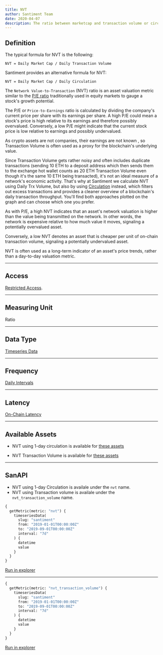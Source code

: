 ```yaml
---
title: NVT
author: Santiment Team
date: 2020-04-07
description: The ratio between marketcap and transaction volume or circulation
---
```


## Definition

The typical formula for NVT is the following:

`NVT = Daily Market Cap / Daily Transaction Volume`

Santiment provides an alternative formula for NVT:

`NVT = Daily Market Cap / Daily Circulation`

The `Network Value-to-Transaction` (NVT) ratio is an asset valuation metric
similar to the [P/E
ratio](https://www.investopedia.com/terms/p/price-earningsratio.asp)
traditionally used in equity markets to gauge a stock's growth potential.

The P/E or `Price-to-Earnings` ratio is calculated by dividing the
company's current price per share with its earnings per share. A high
P/E could mean a stock's price is high relative to its earnings and
therefore possibly overvalued. Conversely, a low P/E might indicate that
the current stock price is low relative to earnings and possibly
undervalued.

As crypto assets are not companies, their earnings are not known , so
Transaction Volume is often used as a proxy for the blockchain's
underlying value.

Since Transaction Volume gets rather noisy and often includes duplicate
transactions (sending 10 ETH to a deposit address which then sends them to the
exchange hot wallet counts as 20 ETH Transaction Volume even though it's the
same 10 ETH being transacted), it's not an ideal measure of a network's economic
activity. That's why at Santiment we calculate NVT using Daily Trx Volume, but
also by using [Circulation](/metrics/circulation) instead, which filters out
excess transactions and provides a cleaner overview of a blockchain's daily
transaction throughput. You'll find both approaches plotted on the graph and can
choose which one you prefer.

As with P/E, a high NVT indicates that an asset's network valuation is
higher than the value being transmitted on the network. In other words,
the network is expensive relative to how much value it moves, signaling
a potentially overvalued asset.

Conversely, a low NVT denotes an asset that is cheaper per unit of
on-chain transaction volume, signaling a potentially undervalued asset.

NVT is often used as a long-term indicator of an asset's price trends,
rather than a day-to-day valuation metric.

---

## Access

[Restricted Access](/metrics/details/access#restricted-access).

---

## Measuring Unit

Ratio

---

## Data Type

[Timeseries Data](/metrics/details/data-type#timeseries-data)

---

## Frequency

[Daily Intervals](/metrics/details/frequency#daily-frequency)

---

## Latency

[On-Chain Latency](/metrics/details/latency#on-chain-latency)

---

## Available Assets

- NVT using 1-day circulation is available for [these
  assets](<https://api.santiment.net/graphiql?variables=&query=%7B%0A%20%20getMetric(metric%3A%20%22nvt%22)%20%7B%0A%20%20%20%20metadata%20%7B%0A%20%20%20%20%20%20availableSlugs%0A%20%20%20%20%7D%0A%20%20%7D%0A%7D%0A>)

- NVT Transaction Volume is available for [these
  assets](<https://api.santiment.net/graphiql?variables=&query=%7B%0A%20%20getMetric(metric%3A%20%22nvt_transaction_volume%22)%20%7B%0A%20%20%20%20metadata%20%7B%0A%20%20%20%20%20%20availableSlugs%0A%20%20%20%20%7D%0A%20%20%7D%0A%7D%0A>)

---

## SanAPI

- NVT using 1-day Circulation is availale under the `nvt` name.
- NVT using Transaction volume is availale under the `nvt_transaction_volume` name.

```graphql
{
  getMetric(metric: "nvt") {
    timeseriesData(
      slug: "santiment"
      from: "2019-01-01T00:00:00Z"
      to: "2019-09-01T00:00:00Z"
      interval: "7d"
    ) {
      datetime
      value
    }
  }
}
```

[Run in
explorer](<https://api.santiment.net/graphiql?query=%7B%0A%09getMetric(metric%3A%22nvt%22)%20%7B%0A%20%20%20%20timeseriesData(slug%3A%22santiment%22%2C%20from%3A%222019-01-01T00%3A00%3A00Z%22%2C%20to%3A%222019-09-01T00%3A00%3A00Z%22%2C%20interval%3A%227d%22)%20%7B%0A%20%20%20%20%20%20datetime%0A%20%20%20%20%20%20value%0A%20%20%20%20%7D%0A%20%20%7D%0A%7D%0A>)

---

```graphql
{
  getMetric(metric: "nvt_transaction_volume") {
    timeseriesData(
      slug: "santiment"
      from: "2019-01-01T00:00:00Z"
      to: "2019-09-01T00:00:00Z"
      interval: "7d"
    ) {
      datetime
      value
    }
  }
}
```

[Run in
explorer](<https://api.santiment.net/graphiql?query=%7B%0A%09getMetric(metric%3A%22nvt_transaction_volume%22)%20%7B%0A%20%20%20%20timeseriesData(slug%3A%22santiment%22%2C%20from%3A%222019-01-01T00%3A00%3A00Z%22%2C%20to%3A%222019-09-01T00%3A00%3A00Z%22%2C%20interval%3A%227d%22)%20%7B%0A%20%20%20%20%20%20datetime%0A%20%20%20%20%20%20value%0A%20%20%20%20%7D%0A%20%20%7D%0A%7D%0A>)
